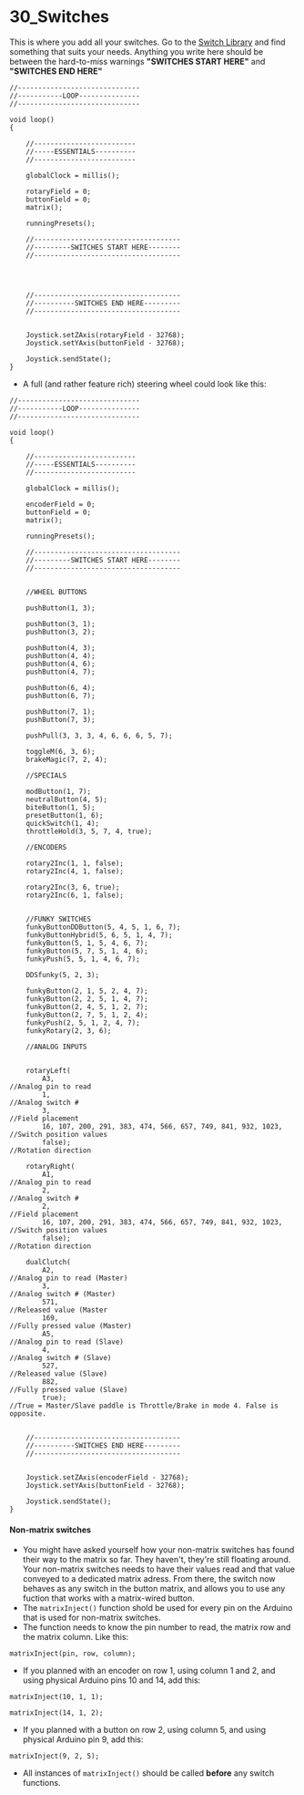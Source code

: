 # 30\_Switches

This is where you add all your switches. Go to the [Switch Library](../switch-library/) and find something that suits your needs. Anything you write here should be between the hard-to-miss warnings **"SWITCHES START HERE"** and **"SWITCHES END HERE"**

```
//------------------------------
//-----------LOOP---------------
//------------------------------

void loop()
{

    //-------------------------
    //-----ESSENTIALS----------
    //-------------------------

    globalClock = millis();
    
    rotaryField = 0;
    buttonField = 0;
    matrix();

    runningPresets();

    //------------------------------------
    //---------SWITCHES START HERE--------
    //------------------------------------




    //------------------------------------
    //----------SWITCHES END HERE---------
    //------------------------------------


    Joystick.setZAxis(rotaryField - 32768);
    Joystick.setYAxis(buttonField - 32768);

    Joystick.sendState();
}
```

* A full (and rather feature rich) steering wheel could look like this:

```
//------------------------------
//-----------LOOP---------------
//------------------------------

void loop()
{

    //-------------------------
    //-----ESSENTIALS----------
    //-------------------------

    globalClock = millis();

    encoderField = 0;
    buttonField = 0;
    matrix();

    runningPresets();

    //------------------------------------
    //---------SWITCHES START HERE--------
    //------------------------------------


    //WHEEL BUTTONS

    pushButton(1, 3);

    pushButton(3, 1);
    pushButton(3, 2);

    pushButton(4, 3);
    pushButton(4, 4);
    pushButton(4, 6);
    pushButton(4, 7);

    pushButton(6, 4);
    pushButton(6, 7);

    pushButton(7, 1);
    pushButton(7, 3);

    pushPull(3, 3, 3, 4, 6, 6, 6, 5, 7);

    toggleM(6, 3, 6);
    brakeMagic(7, 2, 4);

    //SPECIALS

    modButton(1, 7);
    neutralButton(4, 5);
    biteButton(1, 5);
    presetButton(1, 6);
    quickSwitch(1, 4);
    throttleHold(3, 5, 7, 4, true);

    //ENCODERS

    rotary2Inc(1, 1, false);
    rotary2Inc(4, 1, false);

    rotary2Inc(3, 6, true);
    rotary2Inc(6, 1, false);


    //FUNKY SWITCHES
    funkyButtonDDButton(5, 4, 5, 1, 6, 7);
    funkyButtonHybrid(5, 6, 5, 1, 4, 7);
    funkyButton(5, 1, 5, 4, 6, 7);
    funkyButton(5, 7, 5, 1, 4, 6);
    funkyPush(5, 5, 1, 4, 6, 7);

    DDSfunky(5, 2, 3);

    funkyButton(2, 1, 5, 2, 4, 7);
    funkyButton(2, 2, 5, 1, 4, 7);
    funkyButton(2, 4, 5, 1, 2, 7);
    funkyButton(2, 7, 5, 1, 2, 4);
    funkyPush(2, 5, 1, 2, 4, 7);
    funkyRotary(2, 3, 6);

    //ANALOG INPUTS


    rotaryLeft(
        A3,                                                           //Analog pin to read
        1,                                                            //Analog switch #
        3,                                                            //Field placement
        16, 107, 200, 291, 383, 474, 566, 657, 749, 841, 932, 1023,   //Switch position values
        false);                                                        //Rotation direction

    rotaryRight(
        A1,                                                           //Analog pin to read
        2,                                                            //Analog switch #
        2,                                                            //Field placement
        16, 107, 200, 291, 383, 474, 566, 657, 749, 841, 932, 1023,   //Switch position values
        false);                                                        //Rotation direction

    dualClutch(
        A2,                                                           //Analog pin to read (Master)
        3,                                                            //Analog switch # (Master)
        571,                                                          //Released value (Master
        169,                                                          //Fully pressed value (Master)
        A5,                                                           //Analog pin to read (Slave)
        4,                                                            //Analog switch # (Slave)
        527,                                                          //Released value (Slave)
        882,                                                          //Fully pressed value (Slave)
        true);                                                        //True = Master/Slave paddle is Throttle/Brake in mode 4. False is opposite.

   
    //------------------------------------
    //----------SWITCHES END HERE---------
    //------------------------------------


    Joystick.setZAxis(encoderField - 32768);
    Joystick.setYAxis(buttonField - 32768);

    Joystick.sendState();
}
```

#### Non-matrix switches

* You might have asked yourself how your non-matrix switches has found their way to the matrix so far. They haven't, they're still floating around. Your non-matrix switches needs to have their values read and that value conveyed to a dedicated matrix adress. From there, the switch now behaves as any switch in the button matrix, and allows you to use any fuction that works with a matrix-wired button.
* The `matrixInject()` function shold be used for every pin on the Arduino that is used for non-matrix switches.
* The function needs to know the pin number to read, the matrix row and the matrix column. Like this:

`matrixInject(pin, row, column);`

* If you planned with an encoder on row 1, using column 1 and 2, and using physical Arduino pins 10 and 14, add this:

`matrixInject(10, 1, 1);`

`matrixInject(14, 1, 2);`

* If you planned with a button on row 2, using column 5, and using physical Arduino pin 9, add this:

`matrixInject(9, 2, 5);`

* All instances of `matrixInject()` should be called **before** any switch functions.
